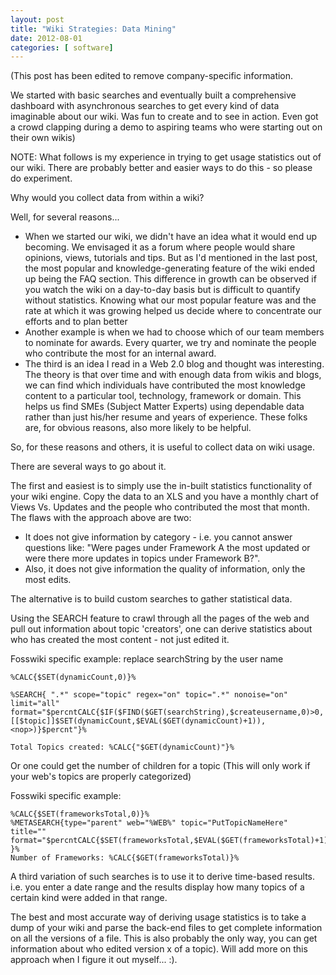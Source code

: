 ```yaml
---
layout: post
title: "Wiki Strategies: Data Mining"
date: 2012-08-01
categories: [ software]
---
```

(This post has been edited to remove company-specific information. 

We started with basic searches and eventually built a comprehensive dashboard with asynchronous searches to get every kind of data imaginable about our wiki. Was fun to create and to see in action. Even got a crowd clapping during a demo to aspiring teams who were starting out on their own wikis)

NOTE: What follows is my experience in trying to get usage statistics out of our wiki. There are probably better and easier ways to do this - so please do experiment.

Why would you collect data from within a wiki? 

Well, for several reasons...

<ul>
<li>When we started our wiki, we didn't have an idea what it would end up becoming. We envisaged it as a forum where people would share opinions, views, tutorials and tips. But as I'd mentioned in the last post, the most popular and knowledge-generating feature of the wiki ended up being the FAQ section. This difference in growth can be observed if you watch the wiki on a day-to-day basis but is difficult to quantify without statistics. Knowing what our most popular feature was and the rate at which it was growing helped us decide where to concentrate our efforts and to plan better</li>
<li>Another example is when we had to choose which of our team members to nominate for awards. Every quarter, we try and nominate the people who contribute the most for an internal award.</li>
<li>The third is an idea I read in a Web 2.0 blog and thought was interesting. The theory is that over time and with enough data from wikis and blogs, we can find which individuals have contributed the most knowledge content to a particular tool, technology, framework or domain. This helps us find SMEs (Subject Matter Experts) using dependable data rather than just his/her resume and years of experience. These folks are, for obvious reasons, also more likely to be helpful.</li>
</ul>

So, for these reasons and others, it is useful to collect data on wiki usage. 

There are several ways to go about it.

The first and easiest is to simply use the in-built statistics functionality of your wiki engine. Copy the data to an XLS and you have a monthly chart of Views Vs. Updates and the people who contributed the most that month. The flaws with the approach above are two: 

<ul>
    <li>It does not give information by category - i.e. you cannot answer questions like: "Were pages under Framework A the most updated or were there more updates in topics under Framework B?". </li>
    <li>Also, it does not give information the quality of information, only the most edits. </li>
</ul>

The alternative is to build custom searches to gather statistical data. 

Using the SEARCH feature to crawl through all the pages of the web and pull out information about topic 'creators', one can derive statistics about who has created the most content - not just edited it.

Fosswiki specific example: replace searchString by the user name

```
%CALC{$SET(dynamicCount,0)}%

%SEARCH{ ".*" scope="topic" regex="on" topic=".*" nonoise="on" limit="all" format="$percntCALC{$IF($FIND($GET(searchString),$createusername,0)>0, [[$topic]]$SET(dynamicCount,$EVAL($GET(dynamicCount)+1)),<nop>)}$percnt"}%

Total Topics created: %CALC{"$GET(dynamicCount)"}%
```

Or one could get the number of children for a topic (This will only work if your web's topics are properly categorized)

Fosswiki specific example:

```
%CALC{$SET(frameworksTotal,0)}%
%METASEARCH{type="parent" web="%WEB%" topic="PutTopicNameHere" title="" format="$percntCALC{$SET(frameworksTotal,$EVAL($GET(frameworksTotal)+1))}$percnt" }%
Number of Frameworks: %CALC{$GET(frameworksTotal)}%
```

A third variation of such searches is to use it to derive time-based results. i.e. you enter a date range and the results display how many topics of a certain kind were added in that range. 


The best and most accurate way of deriving usage statistics is to take a dump of your wiki and parse the back-end files to get complete information on all the versions of a file. This is also probably the only way, you can get information about who edited version x of a topic). Will add more on this approach when I figure it out myself... :).
